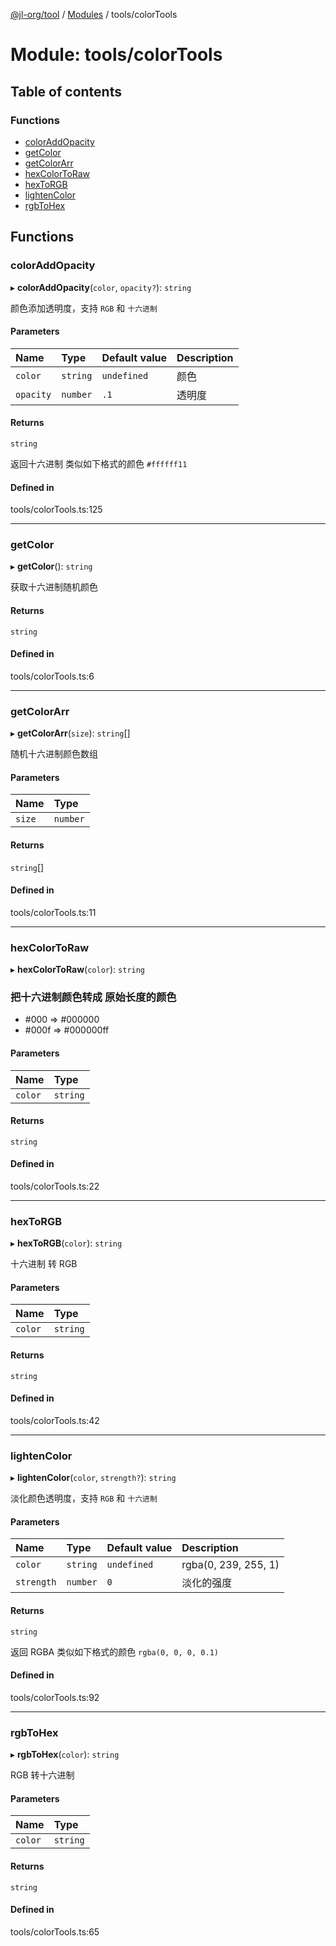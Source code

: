 [@jl-org/tool](../README.md) / [Modules](../modules.md) / tools/colorTools

# Module: tools/colorTools

## Table of contents

### Functions

- [colorAddOpacity](tools_colorTools.md#coloraddopacity)
- [getColor](tools_colorTools.md#getcolor)
- [getColorArr](tools_colorTools.md#getcolorarr)
- [hexColorToRaw](tools_colorTools.md#hexcolortoraw)
- [hexToRGB](tools_colorTools.md#hextorgb)
- [lightenColor](tools_colorTools.md#lightencolor)
- [rgbToHex](tools_colorTools.md#rgbtohex)

## Functions

### colorAddOpacity

▸ **colorAddOpacity**(`color`, `opacity?`): `string`

颜色添加透明度，支持 `RGB` 和 `十六进制`

#### Parameters

| Name | Type | Default value | Description |
| :------ | :------ | :------ | :------ |
| `color` | `string` | `undefined` | 颜色 |
| `opacity` | `number` | `.1` | 透明度 |

#### Returns

`string`

返回十六进制 类似如下格式的颜色 `#ffffff11`

#### Defined in

tools/colorTools.ts:125

___

### getColor

▸ **getColor**(): `string`

获取十六进制随机颜色

#### Returns

`string`

#### Defined in

tools/colorTools.ts:6

___

### getColorArr

▸ **getColorArr**(`size`): `string`[]

随机十六进制颜色数组

#### Parameters

| Name | Type |
| :------ | :------ |
| `size` | `number` |

#### Returns

`string`[]

#### Defined in

tools/colorTools.ts:11

___

### hexColorToRaw

▸ **hexColorToRaw**(`color`): `string`

### 把十六进制颜色转成 原始长度的颜色
  - #000 => #000000
  - #000f => #000000ff

#### Parameters

| Name | Type |
| :------ | :------ |
| `color` | `string` |

#### Returns

`string`

#### Defined in

tools/colorTools.ts:22

___

### hexToRGB

▸ **hexToRGB**(`color`): `string`

十六进制 转 RGB

#### Parameters

| Name | Type |
| :------ | :------ |
| `color` | `string` |

#### Returns

`string`

#### Defined in

tools/colorTools.ts:42

___

### lightenColor

▸ **lightenColor**(`color`, `strength?`): `string`

淡化颜色透明度，支持 `RGB` 和 `十六进制`

#### Parameters

| Name | Type | Default value | Description |
| :------ | :------ | :------ | :------ |
| `color` | `string` | `undefined` | rgba(0, 239, 255, 1) |
| `strength` | `number` | `0` | 淡化的强度 |

#### Returns

`string`

返回 RGBA 类似如下格式的颜色 `rgba(0, 0, 0, 0.1)`

#### Defined in

tools/colorTools.ts:92

___

### rgbToHex

▸ **rgbToHex**(`color`): `string`

RGB 转十六进制

#### Parameters

| Name | Type |
| :------ | :------ |
| `color` | `string` |

#### Returns

`string`

#### Defined in

tools/colorTools.ts:65
